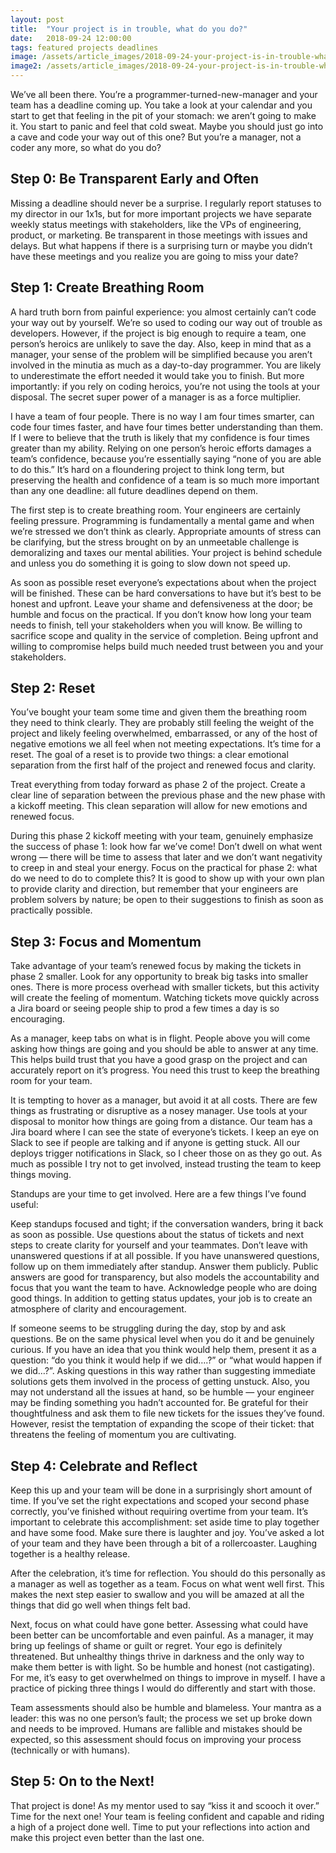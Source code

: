 ```yaml
---
layout: post
title:  "Your project is in trouble, what do you do?"
date:   2018-09-24 12:00:00
tags: featured projects deadlines
image: /assets/article_images/2018-09-24-your-project-is-in-trouble-what-do-you-do/pocket-watch.jpg
image2: /assets/article_images/2018-09-24-your-project-is-in-trouble-what-do-you-do/pocket-watch-mobile.jpg
---
```


We’ve all been there. You’re a programmer-turned-new-manager and your team has a deadline coming up. You take a look at your calendar and you start to get that feeling in the pit of your stomach: we aren’t going to make it. You start to panic and feel that cold sweat. Maybe you should just go into a cave and code your way out of this one? But you’re a manager, not a coder any more, so what do you do?

## Step 0: Be Transparent Early and Often

Missing a deadline should never be a surprise. I regularly report statuses to my director in our 1x1s, but for more important projects we have separate weekly status meetings with stakeholders, like the VPs of engineering, product, or marketing. Be transparent in those meetings with issues and delays. But what happens if there is a surprising turn or maybe you didn’t have these meetings and you realize you are going to miss your date?

## Step 1: Create Breathing Room

A hard truth born from painful experience: you almost certainly can’t code your way out by yourself. We’re so used to coding our way out of trouble as developers. However, if the project is big enough to require a team, one person’s heroics are unlikely to save the day. Also, keep in mind that as a manager, your sense of the problem will be simplified because you aren’t involved in the minutia as much as a day-to-day programmer. You are likely to underestimate the effort needed it would take you to finish. But more importantly: if you rely on coding heroics, you’re not using the tools at your disposal. The secret super power of a manager is as a force multiplier.

I have a team of four people. There is no way I am four times smarter, can code four times faster, and have four times better understanding than them. If I were to believe that the truth is likely that my confidence is four times greater than my ability. Relying on one person’s heroic efforts damages a team’s confidence, because you’re essentially saying “none of you are able to do this.” It’s hard on a floundering project to think long term, but preserving the health and confidence of a team is so much more important than any one deadline: all future deadlines depend on them.

The first step is to create breathing room. Your engineers are certainly feeling pressure. Programming is fundamentally a mental game and when we’re stressed we don’t think as clearly. Appropriate amounts of stress can be clarifying, but the stress brought on by an unmeetable challenge is demoralizing and taxes our mental abilities. Your project is behind schedule and unless you do something it is going to slow down not speed up.

As soon as possible reset everyone’s expectations about when the project will be finished. These can be hard conversations to have but it’s best to be honest and upfront. Leave your shame and defensiveness at the door; be humble and focus on the practical. If you don’t know how long your team needs to finish, tell your stakeholders when you will know. Be willing to sacrifice scope and quality in the service of completion. Being upfront and willing to compromise helps build much needed trust between you and your stakeholders.

## Step 2: Reset

You’ve bought your team some time and given them the breathing room they need to think clearly. They are probably still feeling the weight of the project and likely feeling overwhelmed, embarrassed, or any of the host of negative emotions we all feel when not meeting expectations. It’s time for a reset. The goal of a reset is to provide two things: a clear emotional separation from the first half of the project and renewed focus and clarity.

Treat everything from today forward as phase 2 of the project. Create a clear line of separation between the previous phase and the new phase with a kickoff meeting. This clean separation will allow for new emotions and renewed focus.

During this phase 2 kickoff meeting with your team, genuinely emphasize the success of phase 1: look how far we’ve come! Don’t dwell on what went wrong — there will be time to assess that later and we don’t want negativity to creep in and steal your energy. Focus on the practical for phase 2: what do we need to do to complete this? It is good to show up with your own plan to provide clarity and direction, but remember that your engineers are problem solvers by nature; be open to their suggestions to finish as soon as practically possible.

## Step 3: Focus and Momentum

Take advantage of your team’s renewed focus by making the tickets in phase 2 smaller. Look for any opportunity to break big tasks into smaller ones. There is more process overhead with smaller tickets, but this activity will create the feeling of momentum. Watching tickets move quickly across a Jira board or seeing people ship to prod a few times a day is so encouraging.

As a manager, keep tabs on what is in flight. People above you will come asking how things are going and you should be able to answer at any time. This helps build trust that you have a good grasp on the project and can accurately report on it’s progress. You need this trust to keep the breathing room for your team.

It is tempting to hover as a manager, but avoid it at all costs. There are few things as frustrating or disruptive as a nosey manager. Use tools at your disposal to monitor how things are going from a distance. Our team has a Jira board where I can see the state of everyone’s tickets. I keep an eye on Slack to see if people are talking and if anyone is getting stuck. All our deploys trigger notifications in Slack, so I cheer those on as they go out. As much as possible I try not to get involved, instead trusting the team to keep things moving.

Standups are your time to get involved. Here are a few things I’ve found useful:

Keep standups focused and tight; if the conversation wanders, bring it back as soon as possible.
Use questions about the status of tickets and next steps to create clarity for yourself and your teammates.
Don’t leave with unanswered questions if at all possible.
If you have unanswered questions, follow up on them immediately after standup. Answer them publicly. Public answers are good for transparency, but also models the accountability and focus that you want the team to have.
Acknowledge people who are doing good things.
In addition to getting status updates, your job is to create an atmosphere of clarity and encouragement.

If someone seems to be struggling during the day, stop by and ask questions. Be on the same physical level when you do it and be genuinely curious. If you have an idea that you think would help them, present it as a question: “do you think it would help if we did….?” or “what would happen if we did…?”. Asking questions in this way rather than suggesting immediate solutions gets them involved in the process of getting unstuck. Also, you may not understand all the issues at hand, so be humble — your engineer may be finding something you hadn’t accounted for. Be grateful for their thoughtfulness and ask them to file new tickets for the issues they’ve found. However, resist the temptation of expanding the scope of their ticket: that threatens the feeling of momentum you are cultivating.

## Step 4: Celebrate and Reflect

Keep this up and your team will be done in a surprisingly short amount of time. If you’ve set the right expectations and scoped your second phase correctly, you’ve finished without requiring overtime from your team. It’s important to celebrate this accomplishment: set aside time to play together and have some food. Make sure there is laughter and joy. You’ve asked a lot of your team and they have been through a bit of a rollercoaster. Laughing together is a healthy release.

After the celebration, it’s time for reflection. You should do this personally as a manager as well as together as a team. Focus on what went well first. This makes the next step easier to swallow and you will be amazed at all the things that did go well when things felt bad.

Next, focus on what could have gone better. Assessing what could have been better can be uncomfortable and even painful. As a manager, it may bring up feelings of shame or guilt or regret. Your ego is definitely threatened. But unhealthy things thrive in darkness and the only way to make them better is with light. So be humble and honest (not castigating). For me, it’s easy to get overwhelmed on things to improve in myself. I have a practice of picking three things I would do differently and start with those.

Team assessments should also be humble and blameless. Your mantra as a leader: this was no one person’s fault; the process we set up broke down and needs to be improved. Humans are fallible and mistakes should be expected, so this assessment should focus on improving your process (technically or with humans).

## Step 5: On to the Next!

That project is done! As my mentor used to say “kiss it and scooch it over.” Time for the next one! Your team is feeling confident and capable and riding a high of a project done well. Time to put your reflections into action and make this project even better than the last one.
